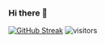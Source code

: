 ### Hi there 👋

[![GitHub Streak](https://streak-stats.demolab.com?user=shxhbukx&theme=dark)](https://git.io/streak-stats)
![visitors](https://visitor-badge.glitch.me/badge?page_id=page.id&left_color=green&right_color=red)
